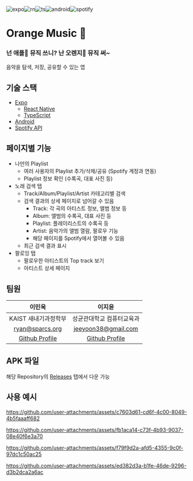 ![expo](https://img.shields.io/badge/Expo-1B1F23?style=for-the-badge&logo=expo&logoColor=white)![rn](https://img.shields.io/badge/React-20232A?style=for-the-badge&logo=react&logoColor=61DAFB)![ts](https://img.shields.io/badge/TypeScript-007ACC?style=for-the-badge&logo=typescript&logoColor=white)![android](https://img.shields.io/badge/Android-3DDC84?style=for-the-badge&logo=android&logoColor=white)![spotify](https://img.shields.io/badge/Spotify-1ED760?&style=for-the-badge&logo=spotify&logoColor=white)

# Orange Music 🍊

### 넌 애플🍎 뮤직 쓰니? 난 오렌지🍊 뮤직 써~

음악을 탐색, 저장, 공유할 수 있는 앱

## 기술 스택

- [Expo](https://expo.dev/accounts/ryan-lee)
  - [React Native](https://reactnative.dev/)
  - [TypeScript](https://www.typescriptlang.org/)
- [Android](https://www.android.com/)
- [Spotify API](https://developer.spotify.com/documentation/web-api)

## 페이지별 기능

- 나만의 Playlist
  - 여러 사용자의 Playlist 추가/삭제/공유 (Spotify 계정과 연동)
  - Playlist 정보 확인 (수록곡, 대표 사진 등)
- 노래 검색 탭
  - Track/Album/Playlist/Artist 카테고리별 검색
  - 검색 결과의 상세 페이지로 넘어갈 수 있음
    - Track: 각 곡의 아티스트 정보, 앨범 정보 등
    - Album: 앨범의 수록곡, 대표 사진 등
    - Playlist: 플레이리스트의 수록곡 등
    - Artist: 음악가의 앨범 열람, 팔로우 기능
    - 해당 페이지를 Spotify에서 열어볼 수 있음
  - 최근 검색 결과 표시
- 팔로잉 탭
  - 팔로우한 아티스트의 Top track 보기
  - 아티스트 상세 페이지

## 팀원

| 이민욱 | 이지윤 |
|:---:|:---:|
| KAIST 새내기과정학부 | 성균관대학교 컴퓨터교육과 |
| ryan@sparcs.org | jeeyoon38@gmail.com |
| [Github Profile](https://github.com/callasio) | [Github Profile](https://github.com/Jeeyoon038) |

## APK 파일

해당 Repository의 [Releases](https://github.com/callasio/madcamp-week-1/releases) 탭에서 다운 가능


## 사용 예시


https://github.com/user-attachments/assets/c7603d61-cd6f-4c00-8049-4b5faaaff682

https://github.com/user-attachments/assets/fb1aca14-c73f-4b93-9037-08e40f6e3a70

https://github.com/user-attachments/assets/f79f9d2a-afd5-4355-9c0f-97dc1c50ac25

https://github.com/user-attachments/assets/ed382d3a-b1fe-46de-9296-d3b2dca2a6ac
